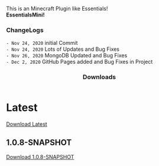 This is an Minecraft Plugin like Essentials!\
**EssentialsMini!**

### ChangeLogs

`- Nov 24, 2020` initial Commit \
`- Nov 24, 2020` Lots of Updates and Bug Fixes \
`- Nov 26, 2020` MongoDB Updated and Bug Fixes \
`- Dec 2, 2020` GitHub Pages added and Bug Fixes in Project

<html>
<link rel="stylesheet" href="styles\index.css">
    <header>
        <h3>Downloads</h3>
    </header>
<body>
    <div class="download">
        <h1>Latest</h1>
        <a href="downloads\EssentialsMini-Latest.jar" download>Download Latest</a>
        <h2>1.0.8-SNAPSHOT</h2>
        <a href="downloads\EssentialsMini-Latest.jar" download>Download 1.0.8-SNAPSHOT</a>
    </div>
</body>
</html>